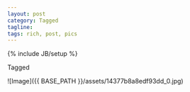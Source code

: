 ```yaml
---
layout: post
category: Tagged
tagline: 
tags: rich, post, pics
---
```

{% include JB/setup %}

Tagged

 ![Image]({{ BASE_PATH }}/assets/14377b8a8edf93dd_0.jpg)